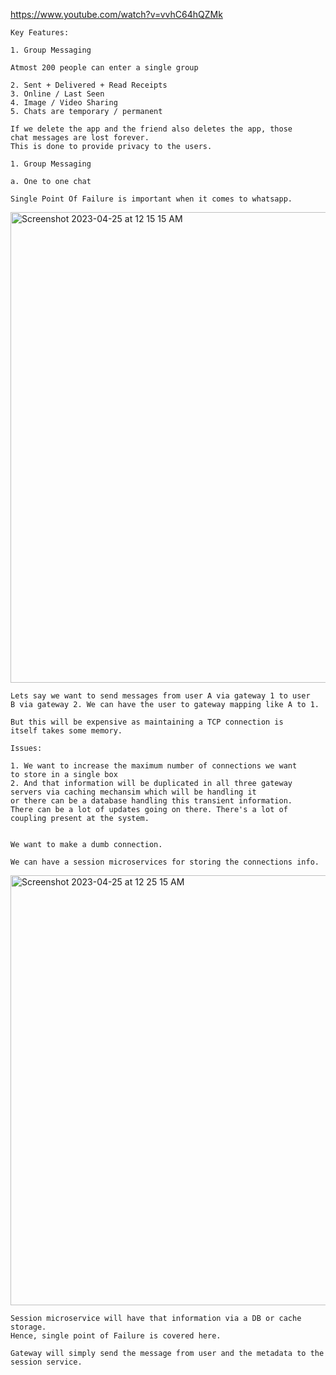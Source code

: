 https://www.youtube.com/watch?v=vvhC64hQZMk


```
Key Features:

1. Group Messaging

Atmost 200 people can enter a single group

2. Sent + Delivered + Read Receipts
3. Online / Last Seen
4. Image / Video Sharing
5. Chats are temporary / permanent

If we delete the app and the friend also deletes the app, those 
chat messages are lost forever.
This is done to provide privacy to the users.

1. Group Messaging

a. One to one chat

Single Point Of Failure is important when it comes to whatsapp. 

```

 <img width="753" alt="Screenshot 2023-04-25 at 12 15 15 AM" src="https://user-images.githubusercontent.com/43849911/234087630-86df7f20-a411-4a95-a8ad-1fda6897575c.png">

```
Lets say we want to send messages from user A via gateway 1 to user 
B via gateway 2. We can have the user to gateway mapping like A to 1.

But this will be expensive as maintaining a TCP connection is
itself takes some memory.

Issues:

1. We want to increase the maximum number of connections we want 
to store in a single box
2. And that information will be duplicated in all three gateway 
servers via caching mechansim which will be handling it
or there can be a database handling this transient information. 
There can be a lot of updates going on there. There's a lot of 
coupling present at the system.


We want to make a dumb connection.

We can have a session microservices for storing the connections info.
```

<img width="688" alt="Screenshot 2023-04-25 at 12 25 15 AM" src="https://user-images.githubusercontent.com/43849911/234089816-8503a9c1-0191-4596-ac86-70f6f619fe11.png">

```
Session microservice will have that information via a DB or cache storage. 
Hence, single point of Failure is covered here.

Gateway will simply send the message from user and the metadata to the session service.
```
